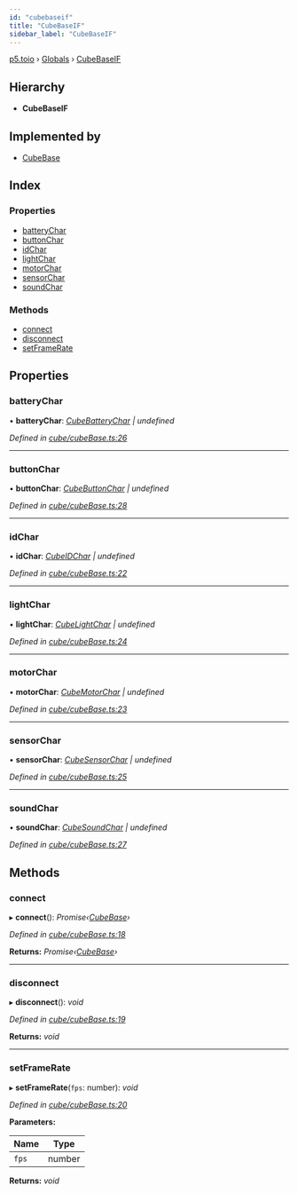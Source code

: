 ```yaml
---
id: "cubebaseif"
title: "CubeBaseIF"
sidebar_label: "CubeBaseIF"
---
```


[p5.toio](../index.md) › [Globals](../globals.md) › [CubeBaseIF](cubebaseif.md)

## Hierarchy

* **CubeBaseIF**

## Implemented by

* [CubeBase](../classes/cubebase.md)

## Index

### Properties

* [batteryChar](cubebaseif.md#batterychar)
* [buttonChar](cubebaseif.md#buttonchar)
* [idChar](cubebaseif.md#idchar)
* [lightChar](cubebaseif.md#lightchar)
* [motorChar](cubebaseif.md#motorchar)
* [sensorChar](cubebaseif.md#sensorchar)
* [soundChar](cubebaseif.md#soundchar)

### Methods

* [connect](cubebaseif.md#connect)
* [disconnect](cubebaseif.md#disconnect)
* [setFrameRate](cubebaseif.md#setframerate)

## Properties

###  batteryChar

• **batteryChar**: *[CubeBatteryChar](../classes/cubebatterychar.md) | undefined*

*Defined in [cube/cubeBase.ts:26](https://github.com/tetunori/p5.toio/blob/1b39efe/src/cube/cubeBase.ts#L26)*

___

###  buttonChar

• **buttonChar**: *[CubeButtonChar](../classes/cubebuttonchar.md) | undefined*

*Defined in [cube/cubeBase.ts:28](https://github.com/tetunori/p5.toio/blob/1b39efe/src/cube/cubeBase.ts#L28)*

___

###  idChar

• **idChar**: *[CubeIDChar](../classes/cubeidchar.md) | undefined*

*Defined in [cube/cubeBase.ts:22](https://github.com/tetunori/p5.toio/blob/1b39efe/src/cube/cubeBase.ts#L22)*

___

###  lightChar

• **lightChar**: *[CubeLightChar](../classes/cubelightchar.md) | undefined*

*Defined in [cube/cubeBase.ts:24](https://github.com/tetunori/p5.toio/blob/1b39efe/src/cube/cubeBase.ts#L24)*

___

###  motorChar

• **motorChar**: *[CubeMotorChar](../classes/cubemotorchar.md) | undefined*

*Defined in [cube/cubeBase.ts:23](https://github.com/tetunori/p5.toio/blob/1b39efe/src/cube/cubeBase.ts#L23)*

___

###  sensorChar

• **sensorChar**: *[CubeSensorChar](../classes/cubesensorchar.md) | undefined*

*Defined in [cube/cubeBase.ts:25](https://github.com/tetunori/p5.toio/blob/1b39efe/src/cube/cubeBase.ts#L25)*

___

###  soundChar

• **soundChar**: *[CubeSoundChar](../classes/cubesoundchar.md) | undefined*

*Defined in [cube/cubeBase.ts:27](https://github.com/tetunori/p5.toio/blob/1b39efe/src/cube/cubeBase.ts#L27)*

## Methods

###  connect

▸ **connect**(): *Promise‹[CubeBase](../classes/cubebase.md)›*

*Defined in [cube/cubeBase.ts:18](https://github.com/tetunori/p5.toio/blob/1b39efe/src/cube/cubeBase.ts#L18)*

**Returns:** *Promise‹[CubeBase](../classes/cubebase.md)›*

___

###  disconnect

▸ **disconnect**(): *void*

*Defined in [cube/cubeBase.ts:19](https://github.com/tetunori/p5.toio/blob/1b39efe/src/cube/cubeBase.ts#L19)*

**Returns:** *void*

___

###  setFrameRate

▸ **setFrameRate**(`fps`: number): *void*

*Defined in [cube/cubeBase.ts:20](https://github.com/tetunori/p5.toio/blob/1b39efe/src/cube/cubeBase.ts#L20)*

**Parameters:**

Name | Type |
------ | ------ |
`fps` | number |

**Returns:** *void*
